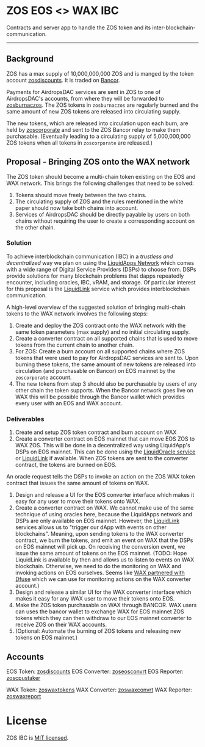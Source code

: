 # ZOS EOS <> WAX IBC

Contracts and server app to handle the ZOS token and its inter-blockchain-communication.

---

## Background

ZOS has a max supply of 10,000,000,000 ZOS and is manged by the token account [zosdiscounts](https://bloks.io/account/zosdiscounts). It is traded on [Bancor](https://www.bancor.network/token/ZOS).

Payments for AirdropsDAC services are sent in ZOS to one of AirdropsDAC's accounts, from where they will be forwarded to [zosburnaczos](https://bloks.io/account/zosburnaczos).
The ZOS tokens in `zosburnaczos` are regularly burned and the same amount of new ZOS tokens are released into circulating supply.

The new tokens, which are released into circulation upon each burn, are held by [zoscorporate](https://bloks.io/account/zoscorporate) and sent to the ZOS Bancor relay to make them purchasable. (Eventually leading to a circulating supply of 5,000,000,000 ZOS tokens when all tokens in `zoscorporate` are released.)



## Proposal - Bringing ZOS onto the WAX network

The ZOS token should become a multi-chain token existing on the EOS and WAX network. This brings the following challenges that need to be solved:

1. Tokens should move freely between the two chains.
2. The circulating supply of ZOS and the rules mentioned in the white paper should now take both chains into account.
3. Services of AirdropsDAC should be directly payable by users on both chains without requiring the user to create a corresponding account on the other chain.

### Solution

To achieve interblockchain communication (IBC) in a _trustless and decentralized_ way we plan on using the [LiquidApps Network](https://liquidapps.io) which comes with a wide range of Digital Service Providers (DSPs) to choose from.
DSPs provide solutions for many blockchain problems that dapps repeatedly encounter, including oracles, IBC, vRAM, and storage.
Of particular interest for this proposal is the [LiquidLink](https://liquidapps.io/liquid-link) service which provides interblockchain communication.

A high-level overview of the suggested solution of bringing multi-chain tokens to the WAX network involves the following steps:

1. Create and deploy the ZOS contract onto the WAX network with the same token parameters (max supply) and no initial circulating supply.
2. Create a converter contract on all supported chains that is used to move tokens from the current chain to another chain.
3. For ZOS: Create a burn account on all supported chains where ZOS tokens that were used to pay for AirdropsDAC services are sent to. Upon burning these tokens, the same amount of new tokens are released into circulation (and purchasable on Bancor) on EOS mainnet by the `zoscorporate` account.
4. The new tokens from step 3 should also be purchasable by users of any other chain the token supports. When the Bancor network goes live on WAX this will be possible through the Bancor wallet which provides every user with an EOS and WAX account.

### Deliverables

1. Create and setup ZOS token contract and burn account on WAX
2. Create a converter contract on EOS mainnet that can move EOS ZOS to WAX ZOS. This will be done in a decentralized way using LiquidApp's DSPs on EOS mainnet.
This can be done using the [LiquidOracle service](https://liquidapps.io/liquid-oracles) or [LiquidLink](https://liquidapps.io/liquid-link) if available. When ZOS tokens are sent to the converter contract, the tokens are burned on EOS. 
<!-- soft-burned without reducing the max supply -->
An oracle request tells the DSPs to invoke an action on the ZOS WAX token contract that issues the same amount of tokens on WAX.
1. Design and release a UI for the EOS converter interface which makes it easy for any user to move their tokens onto WAX.
2. Create a converter contract on WAX. We cannot make use of the same technique of using oracles here, because the LiquidApps network and DSPs are only available on EOS mainnet. However, the [LiquidLink](https://liquidapps.io/liquid-link) services allows us to "trigger our dApp with events on other blockchains". Meaning, upon sending tokens to the WAX converter contract, we burn the tokens, and emit an event on WAX that the DSPs on EOS mainnet will pick up. On receiving the conversion event, we issue the same amount of tokens on the EOS mainnet. (TODO: Hope LiquidLink is available by then and allows us to listen to events on WAX blockchain. Otherwise, we need to do the monitoring on WAX and invoking actions on EOS ourselves. Seems like [WAX partnered with Dfuse](https://wax.io/blog/new-dfuse-will-help-developers-create-a-better-user-experience-on-the-wax-blockchain) which we can use for monitoring actions on the WAX converter account.)
3. Design and release a similar UI for the WAX converter interface which makes it easy for any WAX user to move their tokens onto EOS.
4. Make the ZOS token purchasable on WAX through BANCOR. WAX users can uses the bancor wallet to exchange WAX for EOS mainnet ZOS tokens which they can then withdraw to our EOS mainnet converter to receive ZOS on their WAX accounts.
5. (Optional: Automate the burning of ZOS tokens and releasing new tokens on EOS mainnet.)

## Accounts

EOS Token: [zosdiscounts](https://bloks.io/account/zosdiscounts)
EOS Converter: [zoseosconvrt](https://bloks.io/account/zoseosconvrt#keys)
EOS Reporter: [zoscpustaker](https://bloks.io/account/zoscpustaker#keys)

WAX Token: [zoswaxtokens](https://wax.bloks.io/account/zoswaxtokens#keys)
WAX Converter: [zoswaxconvrt](https://wax.bloks.io/account/zoswaxconvrt#keys)
WAX Reporter: [zoswaxreport](https://wax.bloks.io/account/zoswaxreport#keys)

# License

ZOS IBC is [MIT licensed](./LICENSE).
